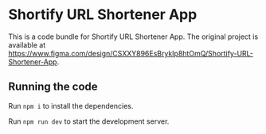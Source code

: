 
  # Shortify URL Shortener App

  This is a code bundle for Shortify URL Shortener App. The original project is available at https://www.figma.com/design/CSXXY896EsBrykIp8htOmQ/Shortify-URL-Shortener-App.

  ## Running the code

  Run `npm i` to install the dependencies.

  Run `npm run dev` to start the development server.
  